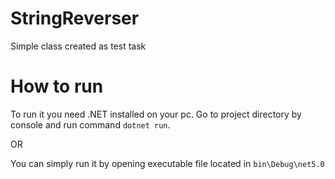 # StringReverser
Simple class created as test task

# How to run
To run it you need .NET installed on your pc. 
Go to project directory by console and run command ```dotnet run```.

OR 

You can simply run it by opening executable file located in ```bin\Debug\net5.0```
